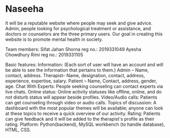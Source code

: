 # Naseeha
It will be a reputable website where people may seek and give advice. Admin, people looking for psychological treatment or assistance, and doctors or counselors are the three primary users. Our goal in creating this website is to promote mental health in society.

Team members: 
              Sifat Jahan Shorna reg no.: 2019331049
              Ayesha Chowdhury Rimi reg no.: 2019331105

Basic features: 
  Information: (Each sort of user will have an account and will be able to see the information that pertains to them.) 
  Admin – Name, contact, address. 
  Therapist– Name, designation, contact, address, experience, expertise, salary. 
  Patient – Name, Contact, address, gender, age. 
  Chat With Experts: People seeking counseling can contact experts via live chats. 
  Online status: Online activity statuses like offline, online, and do not disturb status will appear beside profiles. 
  Video/Audio calls: Patients can get counseling through video or audio calls. 
  Topics of discussion: A dashboard with the most popular themes will be available; 
                        anyone can look at these topics to receive a quick overview of our activity. 
  Rating: Patients can give feedback and it will be added to the therapist's profile as their rating. 
Platform: Python(backend), MySQL workbench (to handle database), HTML, CSS.
